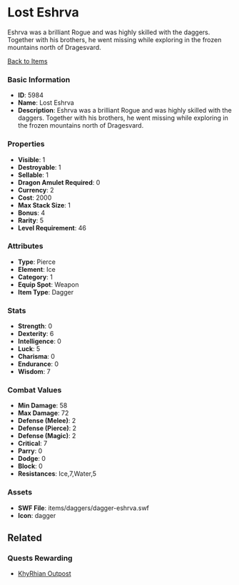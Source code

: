 # Lost Eshrva

Eshrva was a brilliant Rogue and was highly skilled with the daggers.  Together with his brothers, he went missing while exploring in the frozen mountains north of Dragesvard.

[Back to Items](../items.md)

### Basic Information

- **ID**: 5984
- **Name**: Lost Eshrva
- **Description**: Eshrva was a brilliant Rogue and was highly skilled with the daggers.  Together with his brothers, he went missing while exploring in the frozen mountains north of Dragesvard.

### Properties

- **Visible**: 1
- **Destroyable**: 1
- **Sellable**: 1
- **Dragon Amulet Required**: 0
- **Currency**: 2
- **Cost**: 2000
- **Max Stack Size**: 1
- **Bonus**: 4
- **Rarity**: 5
- **Level Requirement**: 46

### Attributes

- **Type**: Pierce
- **Element**: Ice
- **Category**: 1
- **Equip Spot**: Weapon
- **Item Type**: Dagger

### Stats

- **Strength**: 0
- **Dexterity**: 6
- **Intelligence**: 0
- **Luck**: 5
- **Charisma**: 0
- **Endurance**: 0
- **Wisdom**: 7

### Combat Values

- **Min Damage**: 58
- **Max Damage**: 72
- **Defense (Melee)**: 2
- **Defense (Pierce)**: 2
- **Defense (Magic)**: 2
- **Critical**: 7
- **Parry**: 0
- **Dodge**: 0
- **Block**: 0
- **Resistances**: Ice,7,Water,5

### Assets

- **SWF File**: items/daggers/dagger-eshrva.swf
- **Icon**: dagger

## Related

### Quests Rewarding

- [KhyRhian Outpost](../quests/815-khyrhian-outpost.md)

